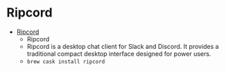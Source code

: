 # Ripcord
- [Ripcord](https://cancel.fm/ripcord/)
  -  Ripcord
  - Ripcord is a desktop chat client for Slack and Discord. It provides a traditional compact desktop interface designed for power users.
  - `brew cask install ripcord`
